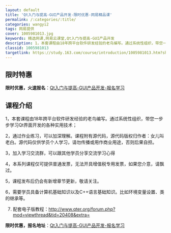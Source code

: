 ```yaml
---
layout: default
title: 'Qt入门与提高-GUI产品开发-限时优惠-网易精品课'
permalink: /:categories/:title/
categories: wangyi2
tags: 网易提供
cover: 1005981013.jpg
keywords: 精选网课,网易云课堂,Qt入门与提高-GUI产品开发
description: 1，本套课程由18年跨平台软件研发经验的老鸟编写。通过系统性组织，带您一步步学习Qt界面开发的各种实用技术；2，通过作业
classid: 1005981013
targetlink: https://study.163.com/course/introduction/1005981013.htm?share=1&shareId=1025206652&utm_campaign=share&utm_medium=iphoneShare&utm_source=&utm_u=1025206652
---
```


## 限时特惠

**限时优惠，火速报名**：[Qt入门与提高-GUI产品开发-报名学习](https://study.163.com/course/introduction/1005981013.htm?share=1&shareId=1025206652&utm_campaign=share&utm_medium=iphoneShare&utm_source=&utm_u=1025206652)

## 课程介绍

1，本套课程由18年跨平台软件研发经验的老鸟编写。通过系统性组织，带您一步步学习Qt界面开发的各种实用技术；

2，通过作业练习，可以加深理解。课程附有源代码，源代码版权归作者：女儿叫老白。源代码仅供学员个人学习，请勿传播或用作商业用途，否则后果自担。

3，加入学习交流群，可以跟其他学员分享交流学习心得

4，本系列课程仅可提供普通发票，无法开具增值税专用发票，如果您介意，请飘过。

5，课程发布后仍会有新增章节更新，敬请关注。

6，需要学员具备计算机基础知识以及C++语言基础知识。比如环境变量设置、类的继承等。

7.  配套电子版教程：http://www.qter.org/forum.php?mod=viewthread&tid=20408&extra=

**限时优惠，报名地址**：[Qt入门与提高-GUI产品开发-报名学习](https://study.163.com/course/introduction/1005981013.htm?share=1&shareId=1025206652&utm_campaign=share&utm_medium=iphoneShare&utm_source=&utm_u=1025206652)


